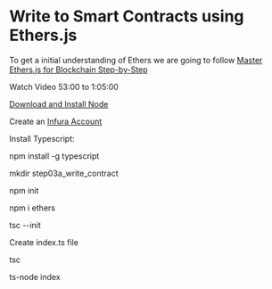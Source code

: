 # Write to Smart Contracts using Ethers.js

To get a initial understanding of Ethers we are going to follow [Master Ethers.js for Blockchain Step-by-Step](https://www.youtube.com/watch?v=yk7nVp5HTCk)

Watch Video 53:00 to 1:05:00

[Download and Install Node](https://nodejs.org/en/download/)

Create an [Infura Account](https://infura.io/)

Install Typescript:

npm install -g typescript

mkdir step03a_write_contract

npm init

npm i ethers

tsc --init

Create index.ts file

tsc

ts-node index

